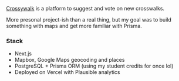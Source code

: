 [Crossywalk](https://crossywalk.com) is a platform to suggest and vote on new crosswalks. 

More presonal project-ish than a real thing, but my goal was to build something with maps and get more familiar with Prisma. 

### Stack
- Next.js
- Mapbox, Google Maps geocoding and places
- PostgreSQL + Prisma ORM (using my student credits for once lol)
- Deployed on Vercel with Plausible analytics